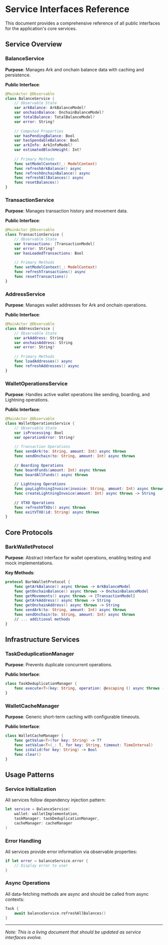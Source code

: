 # Service Interfaces Reference

This document provides a comprehensive reference of all public interfaces for the application's core services.

## Service Overview

### BalanceService
**Purpose**: Manages Ark and onchain balance data with caching and persistence.

**Public Interface**:
```swift
@MainActor @Observable
class BalanceService {
    // Observable State
    var arkBalance: ArkBalanceModel?
    var onchainBalance: OnchainBalanceModel?
    var totalBalance: TotalBalanceModel?
    var error: String?
    
    // Computed Properties
    var hasPendingBalance: Bool
    var hasSpendableBalance: Bool
    var arkInfo: ArkInfoModel?
    var estimatedBlockHeight: Int?
    
    // Primary Methods
    func setModelContext(_: ModelContext)
    func refreshArkBalance() async
    func refreshOnchainBalance() async
    func refreshAllBalances() async
    func resetBalances()
}
```

### TransactionService
**Purpose**: Manages transaction history and movement data.

**Public Interface**:
```swift
@MainActor @Observable
class TransactionService {
    // Observable State
    var transactions: [TransactionModel]
    var error: String?
    var hasLoadedTransactions: Bool
    
    // Primary Methods
    func setModelContext(_: ModelContext)
    func refreshTransactions() async
    func resetTransactions()
}
```

### AddressService
**Purpose**: Manages wallet addresses for Ark and onchain operations.

**Public Interface**:
```swift
@MainActor @Observable
class AddressService {
    // Observable State
    var arkAddress: String
    var onchainAddress: String
    var error: String?
    
    // Primary Methods
    func loadAddresses() async
    func refreshAddresses() async
}
```

### WalletOperationsService
**Purpose**: Handles active wallet operations like sending, boarding, and Lightning operations.

**Public Interface**:
```swift
@MainActor @Observable
class WalletOperationsService {
    // Observable State
    var isProcessing: Bool
    var operationError: String?
    
    // Transaction Operations
    func sendArk(to: String, amount: Int) async throws
    func sendOnchain(to: String, amount: Int) async throws
    
    // Boarding Operations
    func boardFunds(amount: Int) async throws
    func boardAllFunds() async throws
    
    // Lightning Operations
    func payLightningInvoice(invoice: String, amount: Int) async throws
    func createLightningInvoice(amount: Int) async throws -> String
    
    // VTXO Operations
    func refreshVTXOs() async throws
    func exitVTXO(id: String) async throws
}
```

## Core Protocols

### BarkWalletProtocol
**Purpose**: Abstract interface for wallet operations, enabling testing and mock implementations.

**Key Methods**:
```swift
protocol BarkWalletProtocol {
    func getArkBalance() async throws -> ArkBalanceModel
    func getOnchainBalance() async throws -> OnchainBalanceModel
    func getMovements() async throws -> [TransactionModel]
    func getArkAddress() async throws -> String
    func getOnchainAddress() async throws -> String
    func sendArk(to: String, amount: Int) async throws
    func sendOnchain(to: String, amount: Int) async throws
    // ... additional methods
}
```

## Infrastructure Services

### TaskDeduplicationManager
**Purpose**: Prevents duplicate concurrent operations.

**Public Interface**:
```swift
class TaskDeduplicationManager {
    func execute<T>(key: String, operation: @escaping () async throws -> T) async throws -> T
}
```

### WalletCacheManager
**Purpose**: Generic short-term caching with configurable timeouts.

**Public Interface**:
```swift
class WalletCacheManager {
    func getValue<T>(for key: String) -> T?
    func setValue<T>(_: T, for key: String, timeout: TimeInterval)
    func isValid(for key: String) -> Bool
    func clear()
}
```

## Usage Patterns

### Service Initialization
All services follow dependency injection pattern:
```swift
let service = BalanceService(
    wallet: walletImplementation,
    taskManager: taskDeduplicationManager,
    cacheManager: cacheManager
)
```

### Error Handling
All services provide error information via observable properties:
```swift
if let error = balanceService.error {
    // Display error to user
}
```

### Async Operations
All data-fetching methods are async and should be called from async contexts:
```swift
Task {
    await balanceService.refreshAllBalances()
}
```

---

*Note: This is a living document that should be updated as service interfaces evolve.*